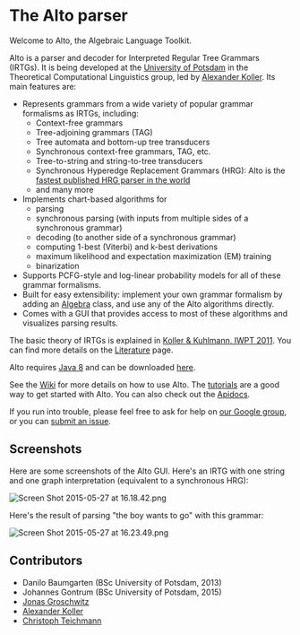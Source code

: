 # The Alto parser

Welcome to Alto, the Algebraic Language Toolkit.

Alto is a parser and decoder for Interpreted Regular Tree Grammars (IRTGs). It is being developed at the [University of Potsdam](http://www.ling.uni-potsdam.de/en/) in the Theoretical Computational Linguistics group, led by [Alexander Koller](http://www.ling.uni-potsdam.de/~koller/). Its main features are:

- Represents grammars from a wide variety of popular grammar formalisms as IRTGs, including:
	- Context-free grammars
	- Tree-adjoining grammars (TAG)
	- Tree automata and bottom-up tree transducers
	- Synchronous context-free grammars, TAG, etc.
	- Tree-to-string and string-to-tree transducers
	- Synchronous Hyperedge Replacement Grammars (HRG): Alto is the [fastest published HRG parser in the world](http://www.ling.uni-potsdam.de/~koller/showpaper.php?id=sgraph-parsing-15)
	- and many more
- Implements chart-based algorithms for
	- parsing
	- synchronous parsing (with inputs from multiple sides of a synchronous grammar)
	- decoding (to another side of a synchronous grammar)
	- computing 1-best (Viterbi) and k-best derivations
	- maximum likelihood and expectation maximization (EM) training
	- binarization
- Supports PCFG-style and log-linear probability models for all of these grammar formalisms.
- Built for easy extensibility: implement your own grammar formalism by adding an [Algebra](https://bitbucket.org/tclup/alto/wiki/Algebras) class, and use any of the Alto algorithms directly.
- Comes with a GUI that provides access to most of these algorithms and visualizes parsing results.

The basic theory of IRTGs is explained in [Koller & Kuhlmann, IWPT 2011](http://www.ling.uni-potsdam.de/~koller/showpaper.php?id=irtg-11). You can find more details on the [Literature](https://bitbucket.org/tclup/alto/wiki/Literature) page.

Alto requires [Java 8](http://www.oracle.com/technetwork/java/javase/downloads/jre8-downloads-2133155.html) and can be downloaded [here](https://bitbucket.org/tclup/alto/downloads).

See the [Wiki](https://bitbucket.org/tclup/alto/wiki/Home) for more details on how to use Alto. The [tutorials](https://bitbucket.org/tclup/alto/wiki/Tutorials) are a good way to get started with Alto. You can also check out the [Apidocs](http://www.ling.uni-potsdam.de/tcl/basics/apidocs/).

If you run into trouble, please feel free to ask for help on [our Google group](https://groups.google.com/forum/#!forum/alto-users), or you can [submit an issue](https://bitbucket.org/tclup/alto/issues?status=new&status=open).

## Screenshots ##

Here are some screenshots of the Alto GUI. Here's an IRTG with one string and one graph interpretation (equivalent to a synchronous HRG):

![Screen Shot 2015-05-27 at 16.18.42.png](https://bitbucket.org/repo/ny94Mo/images/1617309522-Screen%20Shot%202015-05-27%20at%2016.18.42.png)

Here's the result of parsing "the boy wants to go" with this grammar:

![Screen Shot 2015-05-27 at 16.23.49.png](https://bitbucket.org/repo/ny94Mo/images/1198790576-Screen%20Shot%202015-05-27%20at%2016.23.49.png)

## Contributors ##

* Danilo Baumgarten (BSc University of Potsdam, 2013)
* Johannes Gontrum (BSc University of Potsdam, 2015)
* [Jonas Groschwitz](http://www.ling.uni-potsdam.de/~groschwitz)
* [Alexander Koller](http://www.ling.uni-potsdam.de/~koller/)
* [Christoph Teichmann](https://sites.google.com/site/christophteichmanncl/)
